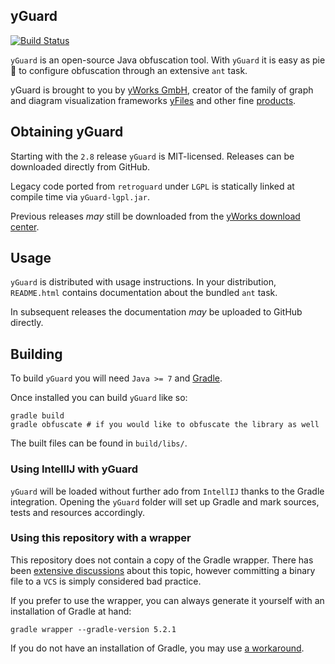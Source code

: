 yGuard
------

[![Build Status](https://travis-ci.org/yWorks/yguard.svg?branch=master)](https://travis-ci.org/yWorks/yguard)

`yGuard` is an open-source Java obfuscation tool. With `yGuard` it is easy as pie :cake: to configure obfuscation through an extensive `ant` task.

yGuard is brought to you by [yWorks GmbH](https://www.yworks.com/), creator of the family of graph and diagram visualization frameworks [yFiles](https://www.yworks.com/yfiles) and other fine [products](https://www.yworks.com/products).

## Obtaining yGuard

Starting with the `2.8` release `yGuard` is MIT-licensed. Releases can be downloaded directly from GitHub.

Legacy code ported from `retroguard` under `LGPL` is statically linked at compile time via `yGuard-lgpl.jar`.

Previous releases _may_ still be downloaded from the [yWorks download center](https://www.yworks.com/downloads#yGuard).

## Usage

`yGuard` is distributed with usage instructions. In your distribution, `README.html` contains documentation about the bundled `ant` task.

In subsequent releases the documentation _may_ be uploaded to GitHub directly.

## Building

To build `yGuard` you will need `Java >= 7` and [Gradle](https://gradle.org/).

Once installed you can build `yGuard` like so:
```
gradle build
gradle obfuscate # if you would like to obfuscate the library as well
```

The built files can be found in `build/libs/`.

### Using IntellIJ with yGuard

`yGuard` will be loaded without further ado from `IntellIJ` thanks to the Gradle integration.
Opening the `yGuard` folder will set up Gradle and mark sources, tests and resources accordingly.

### Using this repository with a wrapper

This repository does not contain a copy of the Gradle wrapper. There has been [extensive discussions](https://stackoverflow.com/questions/20348451/why-should-the-gradle-wrapper-be-committed-to-vcs) about this topic, however committing a binary file to a `VCS` is simply considered bad practice.

If you prefer to use the wrapper, you can always generate it yourself with an installation of Gradle at hand:
```
gradle wrapper --gradle-version 5.2.1
```

If you do not have an installation of Gradle, you may use [a workaround](http://blog.vorona.ca/init-gradle-wrapper-without-gradle.html).

